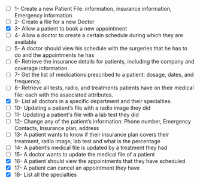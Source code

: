- [ ] 1- Create a new Patient File: information, insurance information, Emergency information
- [ ] 2- Create a file for a new Doctor
- [x] 3- Allow a patient to book a new appointment
- [ ] 4- Allow a doctor to create a certain schedule during which they are available
- [ ] 5- A doctor should view his schedule with the surgeries that he has to do and the appointments he has
- [ ] 6- Retrieve the insurance details for patients, including the company and coverage information.
- [ ] 7- Get the list of medications prescribed to a patient: dosage, dates, and frequency.
- [ ] 8- Retrieve all tests, radio, and treatments patients have on their medical file: each with the associated attributes.
- [x] 9- List all doctors in a specific department and their specialties.
- [ ] 10- Updating a patient’s file with a radio image they did
- [ ] 11- Updating a patient's file with a lab test they did
- [ ] 12- Change any of the patient’s information: Phone number, Emergency Contacts, Insurance plan, address
- [ ] 13- A patient wants to know if their insurance plan covers their treatment, radio image, lab test and what is the percentage
- [ ] 14- A patient’s medical file is updated by a treatment they had
- [ ] 15- A doctor wants to update the medical file of a patient
- [x] 16- A patient should view the appointments that they have scheduled
- [x] 17- A patient can cancel an appointment they have
- [x] 18- List all the specialties